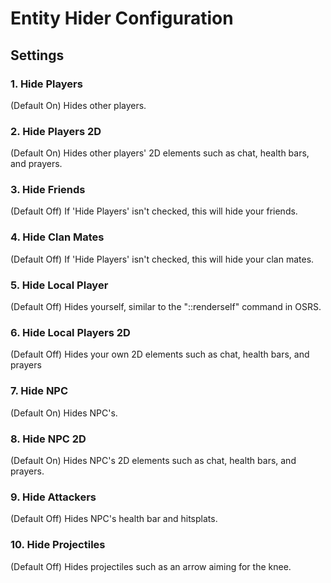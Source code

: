 # Entity Hider Configuration

## Settings

### 1. Hide Players

(Default On) Hides other players.

### 2. Hide Players 2D

(Default On) Hides other players' 2D elements such as chat, health bars, and prayers.

### 3. Hide Friends

(Default Off) If 'Hide Players' isn't checked, this will hide your friends.

### 4. Hide Clan Mates

(Default Off) If 'Hide Players' isn't checked, this will hide your clan mates.

### 5. Hide Local Player

(Default Off) Hides yourself, similar to the "::renderself" command in OSRS.

### 6. Hide Local Players 2D

(Default Off) Hides your own 2D elements such as chat, health bars, and prayers

### 7. Hide NPC

(Default On) Hides NPC's.

### 8. Hide NPC 2D

(Default On) Hides NPC's 2D elements such as chat, health bars, and prayers.

### 9. Hide Attackers

(Default Off) Hides NPC's health bar and hitsplats.

### 10. Hide Projectiles

(Default Off) Hides projectiles such as an arrow aiming for the knee.
